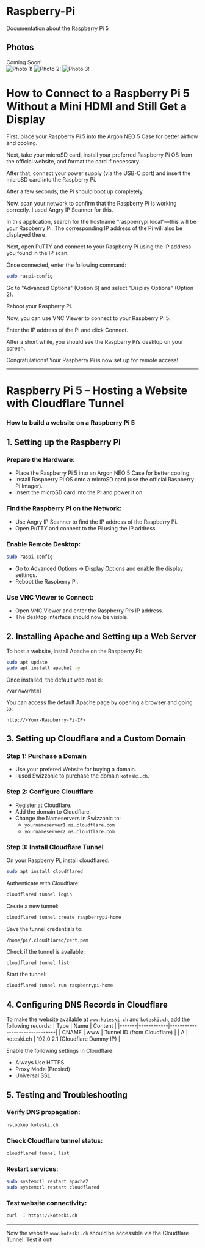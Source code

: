 # Raspberry-Pi
Documentation about the Raspberry Pi 5


## Photos
Coming Soon!
<br>
![Photo 1!](photos/photo1.png)
![Photo 2!](photos/photo2.png)
![Photo 3!](photos/photo3.png)



# How to Connect to a Raspberry Pi 5 Without a Mini HDMI and Still Get a Display
First, place your Raspberry Pi 5 into the Argon NEO 5 Case for better airflow and cooling.

Next, take your microSD card, install your preferred Raspberry Pi OS from the official website, and format the card if necessary.

After that, connect your power supply (via the USB-C port) and insert the microSD card into the Raspberry Pi.

After a few seconds, the Pi should boot up completely.

Now, scan your network to confirm that the Raspberry Pi is working correctly. I used Angry IP Scanner for this.

In this application, search for the hostname "raspberrypi.local"—this will be your Raspberry Pi. The corresponding IP address of the Pi will also be displayed there.

Next, open PuTTY and connect to your Raspberry Pi using the IP address you found in the IP scan.

Once connected, enter the following command:

```bash
sudo raspi-config
```

Go to "Advanced Options" (Option 6) and select "Display Options" (Option 2).

Reboot your Raspberry Pi.

Now, you can use VNC Viewer to connect to your Raspberry Pi 5.

Enter the IP address of the Pi and click Connect.

After a short while, you should see the Raspberry Pi’s desktop on your screen.

Congratulations! Your Raspberry Pi is now set up for remote access!

---

# Raspberry Pi 5 – Hosting a Website with Cloudflare Tunnel

### How to build a website on a Raspberry Pi 5

## 1. Setting up the Raspberry Pi

### Prepare the Hardware:
- Place the Raspberry Pi 5 into an Argon NEO 5 Case for better cooling.
- Install Raspberry Pi OS onto a microSD card (use the official Raspberry Pi Imager).
- Insert the microSD card into the Pi and power it on.

### Find the Raspberry Pi on the Network:
- Use Angry IP Scanner to find the IP address of the Raspberry Pi.
- Open PuTTY and connect to the Pi using the IP address.

### Enable Remote Desktop:
```bash
sudo raspi-config
```
- Go to Advanced Options → Display Options and enable the display settings.
- Reboot the Raspberry Pi.

### Use VNC Viewer to Connect:
- Open VNC Viewer and enter the Raspberry Pi’s IP address.
- The desktop interface should now be visible.

## 2. Installing Apache and Setting up a Web Server

To host a website, install Apache on the Raspberry Pi:
```bash
sudo apt update
sudo apt install apache2 -y
```

Once installed, the default web root is:
```
/var/www/html
```

You can access the default Apache page by opening a browser and going to:
```
http://<Your-Raspberry-Pi-IP>
```

## 3. Setting up Cloudflare and a Custom Domain

### Step 1: Purchase a Domain
- Use your prefered Website for buying a domain.
- I used Swizzonic to purchase the domain `koteski.ch`.


### Step 2: Configure Cloudflare
- Register at Cloudflare.
- Add the domain to Cloudflare.
- Change the Nameservers in Swizzonic to:
  - `yournameserver1.ns.cloudflare.com`
  - `yournameserver2.ns.cloudflare.com`

### Step 3: Install Cloudflare Tunnel

On your Raspberry Pi, install cloudflared:
```bash
sudo apt install cloudflared
```

Authenticate with Cloudflare:
```bash
cloudflared tunnel login
```

Create a new tunnel:
```bash
cloudflared tunnel create raspberrypi-home
```

Save the tunnel credentials to:
```
/home/pi/.cloudflared/cert.pem
```

Check if the tunnel is available:
```bash
cloudflared tunnel list
```

Start the tunnel:
```bash
cloudflared tunnel run raspberrypi-home
```

## 4. Configuring DNS Records in Cloudflare

To make the website available at `www.koteski.ch` and `koteski.ch`, add the following records:
| Type  | Name       | Content                       |
|-------|------------|-------------------------------|
| CNAME | www        | Tunnel ID (from Cloudflare)   |
| A     | koteski.ch | 192.0.2.1 (Cloudflare Dummy IP) |

Enable the following settings in Cloudflare:
- Always Use HTTPS
- Proxy Mode (Proxied)
- Universal SSL

## 5. Testing and Troubleshooting

### Verify DNS propagation:
```bash
nslookup koteski.ch
```

### Check Cloudflare tunnel status:
```bash
cloudflared tunnel list
```

### Restart services:
```bash
sudo systemctl restart apache2
sudo systemctl restart cloudflared
```

### Test website connectivity:
```bash
curl -I https://koteski.ch
```

---

Now the website `www.koteski.ch` should be accessible via the Cloudflare Tunnel.
Test it out!



